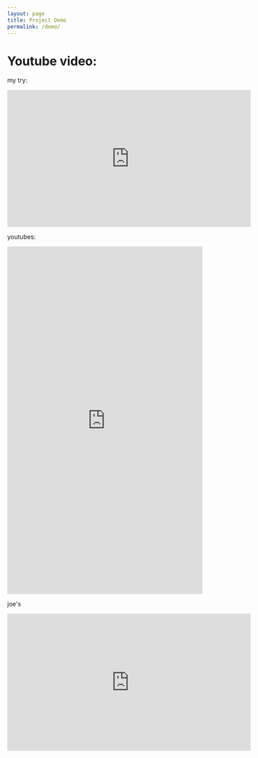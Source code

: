 ```yaml
---
layout: page
title: Project Demo
permalink: /demo/
---
```

# Youtube video:


my try:

<iframe width="560" height="315" src="https://www.youtube.com/embed/zMn7RPTVROs" title="Youtube video Player" frameborder="0" allow="accelerometer; autoplay; clipboard-write; encrypted-media; gyroscope; picture-in-picture" allowfullscreen></iframe>

youtubes:
<iframe width="449" height="799" src="https://www.youtube.com/embed/7q_7YfnZtTw" title="RFID Doorbell - 3 RFID cards" frameborder="0" allow="accelerometer; autoplay; clipboard-write; encrypted-media; gyroscope; picture-in-picture" allowfullscreen></iframe>


joe's
<iframe width="560" height="315" src="https://youtube.com/embed/7q_7YfnZtTw" title="YouTube video player" frameborder="0" allow="accelerometer; autoplay; clipboard-write; encrypted-media; gyroscope; picture-in-picture" allowfullscreen></iframe>
